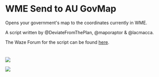 # WME Send to AU GovMap
Opens your government's map to the coordinates currently in WME.

A script written by @DeviateFromThePlan, @maporaptor & @lacmacca.

The Waze Forum for the script can be found [here](https://www.waze.com/forum/viewtopic.php?t=402600).
#
[![](https://i.ibb.co/JzHFKzj/button-install-here.png)](https://github.com/DeviateFromThePlan/WME-Send-to-AU-GovMap/releases/latest/download/WME-Send-to-AU-GovMap.user.js)

<a href="https://github.com/DeviateFromThePlan/WME-Send-to-AU-GovMap/releases" alt="Total installs">
        <img src="https://img.shields.io/github/downloads/DeviateFromThePlan/WME-Send-to-AU-GovMap/total?style=for-the-badge&label=Total%20installs%3A" /></a>